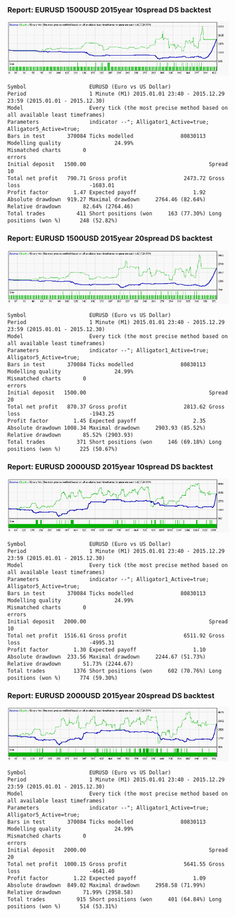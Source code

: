 
### Report: EURUSD 1500USD 2015year 10spread DS backtest

![EURUSD 1500USD 2015year 10spread DS backtest.txt](./EURUSD-1500USD-2015year-10spread-DS-backtest.gif)

    Symbol                    EURUSD (Euro vs US Dollar)
    Period                    1 Minute (M1) 2015.01.01 23:40 - 2015.12.29 23:59 (2015.01.01 - 2015.12.30)
    Model                     Every tick (the most precise method based on all available least timeframes)
    Parameters                indicator --"; Alligator1_Active=true; Alligator5_Active=true;
    Bars in test       370084 Ticks modelled               80830113 Modelling quality                 24.99%
    Mismatched charts       0
    errors
    Initial deposit   1500.00                                       Spread                                10
    Total net profit   790.71 Gross profit                  2473.72 Gross loss                      -1683.01
    Profit factor        1.47 Expected payoff                  1.92
    Absolute drawdown  919.27 Maximal drawdown     2764.46 (82.64%) Relative drawdown       82.64% (2764.46)
    Total trades          411 Short positions (won     163 (77.30%) Long positions (won %)      248 (52.82%)

### Report: EURUSD 1500USD 2015year 20spread DS backtest

![EURUSD 1500USD 2015year 20spread DS backtest.txt](./EURUSD-1500USD-2015year-20spread-DS-backtest.gif)

    Symbol                    EURUSD (Euro vs US Dollar)
    Period                    1 Minute (M1) 2015.01.01 23:40 - 2015.12.29 23:59 (2015.01.01 - 2015.12.30)
    Model                     Every tick (the most precise method based on all available least timeframes)
    Parameters                indicator --"; Alligator1_Active=true; Alligator5_Active=true;
    Bars in test       370084 Ticks modelled               80830113 Modelling quality                 24.99%
    Mismatched charts       0
    errors
    Initial deposit   1500.00                                       Spread                                20
    Total net profit   870.37 Gross profit                  2813.62 Gross loss                      -1943.25
    Profit factor        1.45 Expected payoff                  2.35
    Absolute drawdown 1008.34 Maximal drawdown     2903.93 (85.52%) Relative drawdown       85.52% (2903.93)
    Total trades          371 Short positions (won     146 (69.18%) Long positions (won %)      225 (50.67%)

### Report: EURUSD 2000USD 2015year 10spread DS backtest

![EURUSD 2000USD 2015year 10spread DS backtest.txt](./EURUSD-2000USD-2015year-10spread-DS-backtest.gif)

    Symbol                    EURUSD (Euro vs US Dollar)
    Period                    1 Minute (M1) 2015.01.01 23:40 - 2015.12.29 23:59 (2015.01.01 - 2015.12.30)
    Model                     Every tick (the most precise method based on all available least timeframes)
    Parameters                indicator --"; Alligator1_Active=true; Alligator5_Active=true;
    Bars in test       370084 Ticks modelled               80830113 Modelling quality                 24.99%
    Mismatched charts       0
    errors
    Initial deposit   2000.00                                       Spread                                10
    Total net profit  1516.61 Gross profit                  6511.92 Gross loss                      -4995.31
    Profit factor        1.30 Expected payoff                  1.10
    Absolute drawdown  233.56 Maximal drawdown     2244.67 (51.73%) Relative drawdown       51.73% (2244.67)
    Total trades         1376 Short positions (won     602 (70.76%) Long positions (won %)      774 (59.30%)

### Report: EURUSD 2000USD 2015year 20spread DS backtest

![EURUSD 2000USD 2015year 20spread DS backtest.txt](./EURUSD-2000USD-2015year-20spread-DS-backtest.gif)

    Symbol                    EURUSD (Euro vs US Dollar)
    Period                    1 Minute (M1) 2015.01.01 23:40 - 2015.12.29 23:59 (2015.01.01 - 2015.12.30)
    Model                     Every tick (the most precise method based on all available least timeframes)
    Parameters                indicator --"; Alligator1_Active=true; Alligator5_Active=true;
    Bars in test       370084 Ticks modelled               80830113 Modelling quality                 24.99%
    Mismatched charts       0
    errors
    Initial deposit   2000.00                                       Spread                                20
    Total net profit  1000.15 Gross profit                  5641.55 Gross loss                      -4641.40
    Profit factor        1.22 Expected payoff                  1.09
    Absolute drawdown  849.02 Maximal drawdown     2958.58 (71.99%) Relative drawdown       71.99% (2958.58)
    Total trades          915 Short positions (won     401 (64.84%) Long positions (won %)      514 (53.31%)
